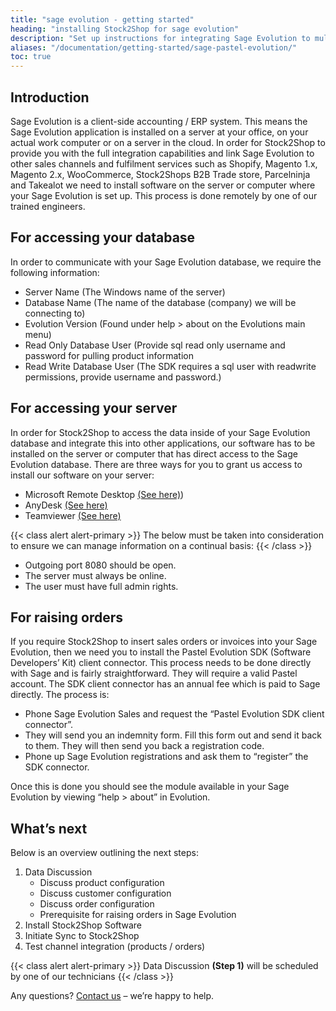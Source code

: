 ```yaml
---
title: "sage evolution - getting started"
heading: "installing Stock2Shop for sage evolution"
description: "Set up instructions for integrating Sage Evolution to multiple systems, such as Magento, Shopify, WooCommerce and your B2B trade store. Step by step instructions from Stock2Shop on how to integrate your applications for maximum efficiency. Find out more!"
aliases: "/documentation/getting-started/sage-pastel-evolution/"
toc: true
---
```


## Introduction
Sage Evolution is a client-side accounting / ERP system. This means the Sage Evolution application is installed on a server at your office, on your actual work computer or on a server in the cloud. In order for Stock2Shop to provide you with the full integration capabilities and link Sage Evolution to other sales channels and fulfilment services such as Shopify, Magento 1.x, Magento 2.x, WooCommerce, Stock2Shops B2B Trade store, Parcelninja and Takealot we need to install software on the server or computer where your Sage Evolution is set up. This process is done remotely by one of our trained engineers.

## For accessing your database
In order to communicate with your Sage Evolution database, we require the following information:

- Server Name (The Windows name of the server)
- Database Name (The name of the database (company) we will be connecting to)
- Evolution Version (Found under help > about on the Evolutions main menu)
- Read Only Database User (Provide sql read only username and password for pulling product information
- Read Write Database User (The SDK requires a sql user with readwrite permissions, provide username and password.)

## For accessing your server
In order for Stock2Shop to access the data inside of your Sage Evolution database and integrate this into other applications, our software has to be installed on the server or computer that has direct access to the Sage Evolution database. There are three ways for you to grant us access to install our software on your server:

- Microsoft Remote Desktop [(See here)](https://support.microsoft.com/en-za/help/17463/windows-7-connect-to-another-computer-remote-desktop-connection))
- AnyDesk [(See here)](https://anydesk.com/en/downloads/)
- Teamviewer [(See here)](https://www.teamviewer.com/en/)

{{< class alert alert-primary >}}
The below must be taken into consideration to ensure we can manage information on a continual basis:
{{< /class >}}

- Outgoing port 8080 should be open.
- The server must always be online.
- The user must have full admin rights.

## For raising orders

If you require Stock2Shop to insert sales orders or invoices into your Sage Evolution, then we need you to install the Pastel Evolution SDK (Software Developers’ Kit) client connector. This process needs to be done directly with Sage and is fairly straightforward. They will require a valid Pastel account. The SDK client connector has an annual fee which is paid to Sage directly. The process is:

- Phone Sage Evolution Sales and request the “Pastel Evolution SDK client connector”.
- They will send you an indemnity form. Fill this form out and send it back to them. They will then send you back a registration code.
- Phone up Sage Evolution registrations and ask them to “register” the SDK connector.

Once this is done you should see the module available in your Sage Evolution by viewing “help > about” in Evolution.

## What’s next
Below is an overview outlining the next steps:

1. Data Discussion
    - Discuss product configuration
    - Discuss customer configuration
    - Discuss order configuration
    - Prerequisite for raising orders in Sage Evolution
2. Install Stock2Shop Software
3. Initiate Sync to Stock2Shop
4. Test channel integration (products / orders)

{{< class alert alert-primary >}}
Data Discussion **(Step 1)** will be scheduled by one of our technicians
{{< /class >}}

Any questions? [Contact us](/contact-us) – we’re happy to help.